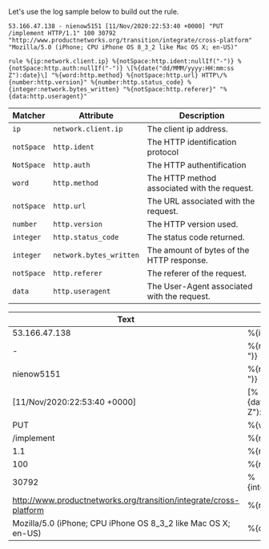 Let's use the log sample below to build out the rule.

`53.166.47.138 - nienow5151 [11/Nov/2020:22:53:40 +0000] "PUT /implement HTTP/1.1" 100 30792 "http://www.productnetworks.org/transition/integrate/cross-platform" "Mozilla/5.0 (iPhone; CPU iPhone OS 8_3_2 like Mac OS X; en-US)"`


`rule %{ip:network.client.ip} %{notSpace:http.ident:nullIf("-")} %{notSpace:http.auth:nullIf("-")} \[%{date("dd/MMM/yyyy:HH:mm:ss Z"):date}\] "%{word:http.method} %{notSpace:http.url} HTTP\/%{number:http.version}" %{number:http.status_code} %{integer:network.bytes_written} "%{notSpace:http.referer}" "%{data:http.useragent}"`


| Matcher    | Attribute               | Description                                  |
| ---------- | ----------------------- | -------------------------------------------- |
| `ip`       | `network.client.ip`     | The client ip address.                       |
| `notSpace` | `http.ident`            | The HTTP identification protocol             |
| `NotSpace` | `http.auth`             | The HTTP authentification                    |
| `word`     | `http.method`           | The HTTP method associated with the request. |
| `notSpace` | `http.url`              | The URL associated with the request.         |
| `number`   | `http.version`          | The HTTP version used.                       |
| `integer`  | `http.status_code`      | The status code returned.                    |
| `integer`  | `network.bytes_written` | The amount of bytes of the HTTP response.    |
| `notSpace` | `http.referer`          | The referer of the request.                  |
| `data`     | `http.useragent`        | The User-Agent associated with the request.  |




| Text                                                                  | Pattern                                   |
| --------------------------------------------------------------------- | ----------------------------------------- |
| 53.166.47.138                                                         | %{ip:network.client_ip}                   |
| -                                                                     | %{notSpace:http.ident:nullIf("-")}        |
| nienow5151                                                            | %{notSpace:http.auth:nullIf("-")}         |
| [11/Nov/2020:22:53:40 +0000]                                          | \[%{date("dd/MM/yyyy:HH:mm:ss Z"):date}\] |
| PUT                                                                   | %{word:http.method}                       |
| /implement                                                            | %{notSpace:http.url}                      |
| 1.1                                                                   | %{number:http.version}                    |
| 100                                                                   | %{number:http.status_code}                |
| 30792                                                                 | %{integer:network.bytes_written}          |
| http://www.productnetworks.org/transition/integrate/cross-platform    | %{notSpace:http.referer}                  |
| Mozilla/5.0 (iPhone; CPU iPhone OS 8_3_2 like Mac OS X; en-US)        | %{data:http.useragent}                    |